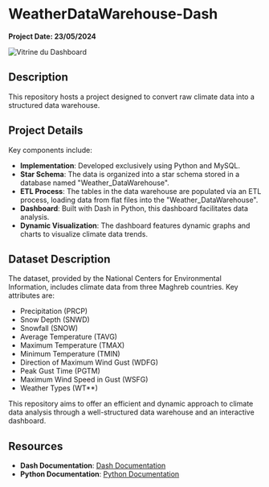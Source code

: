 # WeatherDataWarehouse-Dash

**Project Date: 23/05/2024**

![Vitrine du Dashboard](./idea/IMG_1081.jpg)

## Description

This repository hosts a project designed to convert raw climate data into a structured data warehouse.

## Project Details

Key components include:

- **Implementation**: Developed exclusively using Python and MySQL.
- **Star Schema**: The data is organized into a star schema stored in a database named "Weather_DataWarehouse".
- **ETL Process**: The tables in the data warehouse are populated via an ETL process, loading data from flat files into the "Weather_DataWarehouse".
- **Dashboard**: Built with Dash in Python, this dashboard facilitates data analysis.
- **Dynamic Visualization**: The dashboard features dynamic graphs and charts to visualize climate data trends.

## Dataset Description

The dataset, provided by the National Centers for Environmental Information, includes climate data from three Maghreb countries. Key attributes are:

- Precipitation (PRCP)
- Snow Depth (SNWD)
- Snowfall (SNOW)
- Average Temperature (TAVG)
- Maximum Temperature (TMAX)
- Minimum Temperature (TMIN)
- Direction of Maximum Wind Gust (WDFG)
- Peak Gust Time (PGTM)
- Maximum Wind Speed in Gust (WSFG)
- Weather Types (WT**)

This repository aims to offer an efficient and dynamic approach to climate data analysis through a well-structured data warehouse and an interactive dashboard.

## Resources

- **Dash Documentation**: [Dash Documentation](https://dash.plotly.com/)
- **Python Documentation**: [Python Documentation](https://docs.python.org/3/)
